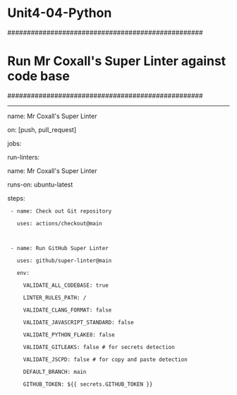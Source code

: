 # Unit4-04-Python
##################################################

# Run Mr Coxall's Super Linter against code base #

##################################################

---

name: Mr Coxall's Super Linter

on: [push, pull_request]

jobs:

 run-linters:

   name: Mr Coxall's Super Linter

   runs-on: ubuntu-latest



   steps:

     - name: Check out Git repository

       uses: actions/checkout@main



     - name: Run GitHub Super Linter

       uses: github/super-linter@main

       env:

         VALIDATE_ALL_CODEBASE: true

         LINTER_RULES_PATH: /

         VALIDATE_CLANG_FORMAT: false

         VALIDATE_JAVASCRIPT_STANDARD: false

         VALIDATE_PYTHON_FLAKE8: false

         VALIDATE_GITLEAKS: false # for secrets detection

         VALIDATE_JSCPD: false # for copy and paste detection

         DEFAULT_BRANCH: main

         GITHUB_TOKEN: ${{ secrets.GITHUB_TOKEN }}

